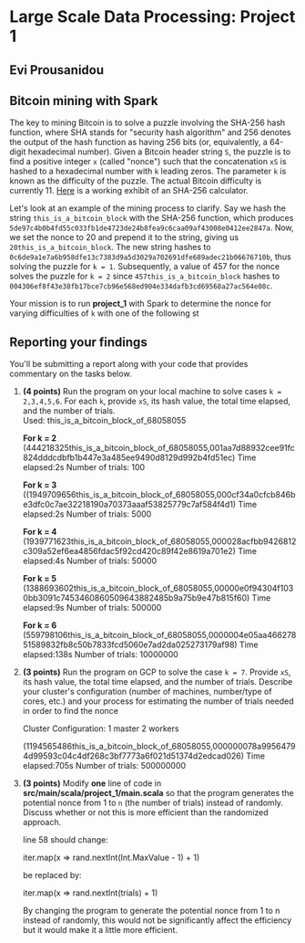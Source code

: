 # Large Scale Data Processing: Project 1
## Evi Prousanidou


## Bitcoin mining with Spark
The key to mining Bitcoin is to solve a puzzle involving the SHA-256 hash function, where SHA stands for "security hash algorithm" and 256 denotes the output of the hash function as having 256 bits (or, equivalently, a 64-digit hexadecimal number). Given a Bitcoin header string `S`, the puzzle is to find a positive integer `x` (called "nonce") such that the concatenation `xS` is hashed to a hexadecimal number with `k` leading zeros. The parameter `k` is known as the difficulty of the puzzle. The actual Bitcoin difficulty is currently 11. [Here](https://emn178.github.io/online-tools/sha256.html) is a working exhibit of an SHA-256 calculator.  

Let's look at an example of the mining process to clarify. Say we hash the string `this_is_a_bitcoin_block` with the SHA-256 function, which produces `5de97c4b0b4fd55c033fb1de4723de24b8fea9c6caa09af43008e0412ee2847a`. Now, we set the nonce to 20 and prepend it to the string, giving us `20this_is_a_bitcoin_block`. The new string hashes to `0c6de9a1e7a6b958dfe13c7383d9a5d3029a702691dfe689adec21b06676710b`, thus solving the puzzle for `k = 1`. Subsequently, a value of 457 for the nonce solves the puzzle for `k = 2` since `457this_is_a_bitcoin_block` hashes to `004306ef8f43e38fb17bce7cb96e568ed904e334dafb3cd69568a27ac564e08c`.  

Your mission is to run **project_1** with Spark to determine the nonce for varying difficulties of `k` with one of the following st

## Reporting your findings
You'll be submitting a report along with your code that provides commentary on the tasks below.  

1. **(4 points)** Run the program on your local machine to solve cases `k = 2,3,4,5,6`. For each `k`, provide `xS`, its hash value, the total time elapsed, and the number of trials.     
   Used: this_is_a_bitcoin_block_of_68058055

    **For k = 2**
    (444218325this_is_a_bitcoin_block_of_68058055,001aa7d88932cee91fc824dddcdbfb1b447e3a485ee9490d8129d992b4fd51ec)
    Time elapsed:2s
    Number of trials: 100
    
    **For k = 3**
    ((1949709656this_is_a_bitcoin_block_of_68058055,000cf34a0cfcb846be3dfc0c7ae32218190a70373aaaf53825779c7af584f4d1)
    Time elapsed:2s
    Number of trials: 5000
    
    **For k = 4**
    (1939771623this_is_a_bitcoin_block_of_68058055,000028acfbb9426812c309a52ef6ea4856fdac5f92cd420c89f42e8619a701e2)
    Time elapsed:4s
    Number of trials: 50000
    
    **For k = 5**
    (1388693602this_is_a_bitcoin_block_of_68058055,00000e0f94304f1030bb3091c7453460860509643882485b9a75b9e47b815f60)
    Time elapsed:9s
    Number of trials: 500000
    
    **For k = 6**
    (559798106this_is_a_bitcoin_block_of_68058055,0000004e05aa46627851589832fb8c50b7833fcd5060e7ad2da025273179af98)
    Time elapsed:138s
    Number of trials: 10000000


3. **(3 points)** Run the program on GCP to solve the case `k = 7`. Provide `xS`, its hash value, the total time elapsed, and the number of trials. Describe your cluster's configuration (number of machines, number/type of cores, etc.) and your process for estimating the number of trials needed in order to find the nonce
   
    Cluster Configuration:
      1 master
      2 workers
      
    (1194565486this_is_a_bitcoin_block_of_68058055,000000078a99564794d99593c04c4df268c3bf7773a6f021d51374d2edcad026)
    Time elapsed:705s
    Number of trials: 500000000


5. **(3 points)** Modify **one** line of code in **src/main/scala/project_1/main.scala** so that the program generates the potential nonce from 1 to `n` (the number of trials) instead of randomly. Discuss whether or not this is more efficient than the randomized approach.

   line 58 should change:
   
      iter.map(x => rand.nextInt(Int.MaxValue - 1) + 1)
    
    be replaced by:
    
      iter.map(x => rand.nextInt(trials) + 1)
      
      
    By changing the program to generate the potential nonce from 1 to n instead of randomly, this would not be significantly affect the efficiency but it would make     it a little more efficient.
      
